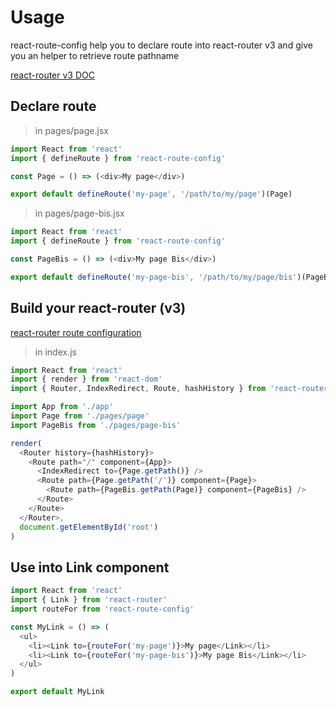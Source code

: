 # Usage

react-route-config help you to declare route into react-router v3 and give you an helper to retrieve route pathname

[react-router v3 DOC](https://github.com/ReactTraining/react-router/tree/v3/docs)

## Declare route

> in pages/page.jsx
```js
import React from 'react'
import { defineRoute } from 'react-route-config'

const Page = () => (<div>My page</div>)

export default defineRoute('my-page', '/path/to/my/page')(Page)
```

> in pages/page-bis.jsx
```js
import React from 'react'
import { defineRoute } from 'react-route-config'

const PageBis = () => (<div>My page Bis</div>)

export default defineRoute('my-page-bis', '/path/to/my/page/bis')(PageBis)
```


## Build your react-router (v3)

[react-router route configuration](https://github.com/ReactTraining/react-router/blob/v3/docs/guides/RouteConfiguration.md)

> in index.js
```js
import React from 'react'
import { render } from 'react-dom'
import { Router, IndexRedirect, Route, hashHistory } from 'react-router'

import App from './app'
import Page from './pages/page'
import PageBis from './pages/page-bis'

render(
  <Router history={hashHistory}>
    <Route path="/" component={App}>
      <IndexRedirect to={Page.getPath()} />
      <Route path={Page.getPath('/')} component={Page}>
        <Route path={PageBis.getPath(Page)} component={PageBis} />
      </Route>
    </Route>
  </Router>,
  document.getElementById('root')
)
```

## Use into Link component

```js
import React from 'react'
import { Link } from 'react-router'
import routeFor from 'react-route-config'

const MyLink = () => (
  <ul>
    <li><Link to={routeFor('my-page')}>My page</Link></li>
    <li><Link to={routeFor('my-page-bis')}>My page Bis</Link></li>
  </ul>
)

export default MyLink
```